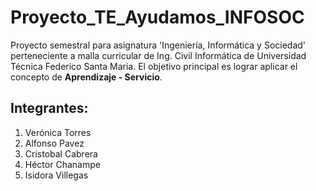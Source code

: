 # Proyecto_TE_Ayudamos_INFOSOC

Proyecto semestral para asignatura 'Ingeniería, Informática y Sociedad' perteneciente a malla curricular de Ing. Civil Informática de Universidad Técnica Federico Santa Maria. El objetivo principal es lograr aplicar el concepto de **Aprendizaje - Servicio**.


## Integrantes:
1. Verónica Torres
2. Alfonso Pavez
3. Cristobal Cabrera
4. Héctor Chanampe
5. Isidora Villegas
